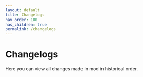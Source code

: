 ```yaml
---
layout: default
title: Changelogs
nav_order: 100
has_children: true
permalink: /changelogs
---
```


# Changelogs

Here you can view all changes made in mod in historical order.